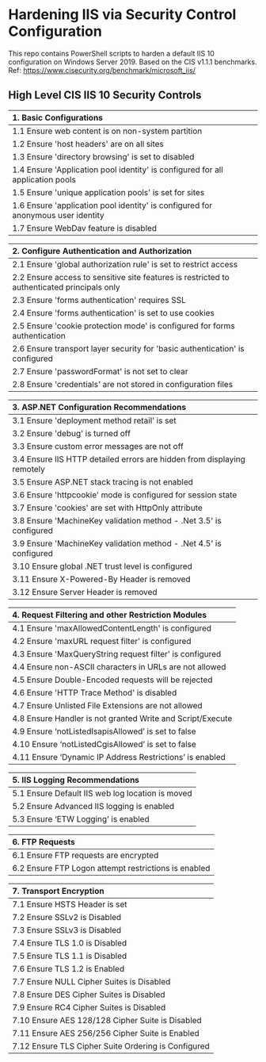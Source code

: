 # Hardening IIS via Security Control Configuration

This repo contains PowerShell scripts to harden a default IIS 10 configuration on Windows Server 2019.
Based on the CIS v1.1.1 benchmarks.
Ref: https://www.cisecurity.org/benchmark/microsoft_iis/

## High Level CIS IIS 10 Security Controls
| 1. Basic Configurations                                                                     |
| :------------------------------------------------------------------------------------------ |
| 1.1 Ensure web content is on non-system partition                                           |
| 1.2 Ensure 'host headers' are on all sites                                                  |
| 1.3 Ensure 'directory browsing' is set to disabled                                          |
| 1.4 Ensure 'Application pool identity' is configured for all application pools              |
| 1.5 Ensure 'unique application pools' is set for sites                                      |
| 1.6 Ensure 'application pool identity' is configured for anonymous user  identity           |
| 1.7 Ensure WebDav feature is disabled                                                       |


| 2. Configure Authentication and Authorization                                               |
| :------------------------------------------------------------------------------------------ |
| 2.1 Ensure 'global authorization rule' is set to restrict access                            |
| 2.2 Ensure access to sensitive site features is restricted to authenticated principals only |
| 2.3  Ensure 'forms authentication' requires SSL                                             |
| 2.4 Ensure 'forms authentication' is set to use cookies                                     |
| 2.5 Ensure 'cookie protection mode' is configured for forms authentication                  |
| 2.6 Ensure transport layer security for 'basic authentication' is configured                |
| 2.7 Ensure 'passwordFormat' is not set to clear                                             |
| 2.8 Ensure 'credentials' are not stored in configuration files                              |


| 3. ASP.NET Configuration Recommendations                                                    |
| :------------------------------------------------------------------------------------------ |
| 3.1 Ensure 'deployment method retail' is set                                                |
| 3.2 Ensure 'debug' is turned off                                                            |
| 3.3 Ensure custom error messages are not off                                                |
| 3.4 Ensure IIS HTTP detailed errors are hidden from displaying remotely                     |
| 3.5 Ensure ASP.NET stack tracing is not enabled                                             |
| 3.6 Ensure 'httpcookie' mode is configured for session state                                |
| 3.7 Ensure 'cookies' are set with HttpOnly attribute                                        |
| 3.8 Ensure 'MachineKey validation method - .Net 3.5' is configured                          |
| 3.9 Ensure 'MachineKey validation method - .Net 4.5' is configured                          |
| 3.10  Ensure global .NET trust level is configured                                          |
| 3.11 Ensure X-Powered-By Header is removed                                                  |
| 3.12 Ensure Server Header is removed                                                        |


| 4. Request Filtering and other Restriction Modules                                          |
| :------------------------------------------------------------------------------------------ |
| 4.1 Ensure 'maxAllowedContentLength' is configured                                          |
| 4.2 Ensure 'maxURL request filter' is configured                                            |
| 4.3 Ensure 'MaxQueryString request filter' is configured                                    |
| 4.4 Ensure non-ASCII characters in URLs are not allowed                                     |
| 4.5 Ensure Double-Encoded requests will be rejected                                         |
| 4.6 Ensure 'HTTP Trace Method' is disabled                                                  |
| 4.7  Ensure Unlisted File Extensions are not allowed                                        |
| 4.8 Ensure Handler is not granted Write and Script/Execute                                  |
| 4.9 Ensure ‘notListedIsapisAllowed’ is set to false                                         |
| 4.10  Ensure ‘notListedCgisAllowed’ is set to false                                         |
| 4.11 Ensure ‘Dynamic IP Address Restrictions’ is enabled                                    |


| 5. IIS Logging Recommendations                                                              |
| :------------------------------------------------------------------------------------------ |
| 5.1 Ensure Default IIS web log location is moved                                            |
| 5.2 Ensure Advanced IIS logging is enabled                                                  |
| 5.3 Ensure ‘ETW Logging’ is enabled                                                         |


| 6. FTP Requests                                                                             |
| :------------------------------------------------------------------------------------------ |
| 6.1 Ensure FTP requests are encrypted                                                       |
| 6.2 Ensure FTP Logon attempt restrictions is enabled                                        |


| 7. Transport Encryption                                                                     |
| :------------------------------------------------------------------------------------------ |
| 7.1 Ensure HSTS Header is set                                                               |
| 7.2 Ensure SSLv2 is Disabled                                                                |
| 7.3 Ensure SSLv3 is Disabled                                                                |
| 7.4 Ensure TLS 1.0 is Disabled                                                              |
| 7.5 Ensure TLS 1.1 is Disabled                                                              |
| 7.6 Ensure TLS 1.2 is Enabled                                                               |
| 7.7 Ensure NULL Cipher Suites is Disabled                                                   |
| 7.8 Ensure DES Cipher Suites is Disabled                                                    |
| 7.9 Ensure RC4 Cipher Suites is Disabled                                                    |
| 7.10 Ensure AES 128/128 Cipher Suite is Disabled                                            |
| 7.11 Ensure AES 256/256 Cipher Suite is Enabled                                             |
| 7.12 Ensure TLS Cipher Suite Ordering is Configured                                         |